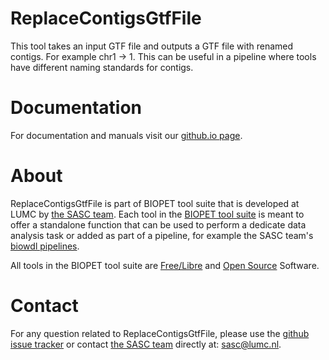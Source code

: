 # ReplaceContigsGtfFile


This tool takes an input GTF file and outputs a GTF file with renamed contigs.
For example chr1 -> 1. This can be useful in a pipeline where tools have different
naming standards for contigs.
    

# Documentation

For documentation and manuals visit our [github.io page](https://biopet.github.io/replacecontigsgtffile).

# About


ReplaceContigsGtfFile is part of BIOPET tool suite that is developed at LUMC by [the SASC team](http://sasc.lumc.nl/).
Each tool in the [BIOPET tool suite](https://github.com/biopet/) is meant to offer a standalone function that can be used to perform a
dedicate data analysis task or added as part of a pipeline, for example the SASC team's [biowdl pipelines](https://github.com/biowdl).

All tools in the BIOPET tool suite are [Free/Libre](https://www.gnu.org/philosophy/free-sw.html) and
[Open Source](https://opensource.org/osd) Software.
    

# Contact


<p>
  <!-- Obscure e-mail address for spammers -->
For any question related to ReplaceContigsGtfFile, please use the
<a href='https://github.com/biopet/replacecontigsgtffile/issues'>github issue tracker</a>
or contact
 <a href='http://sasc.lumc.nl/'>the SASC team</a> directly at: <a href='&#109;&#97;&#105;&#108;&#116;&#111;&#58;&#115;&#97;&#115;&#99;&#64;&#108;&#117;&#109;&#99;&#46;&#110;&#108;'>
&#115;&#97;&#115;&#99;&#64;&#108;&#117;&#109;&#99;&#46;&#110;&#108;</a>.
</p>

     

